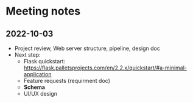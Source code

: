 # Meeting notes


## 2022-10-03
+ Project review, Web server structure, pipeline, design doc
+ Next step:
    - Flask quickstart: https://flask.palletsprojects.com/en/2.2.x/quickstart/#a-minimal-application 
    - Feature requests (requirment doc)
    - **Schema**
    - UI/UX design


